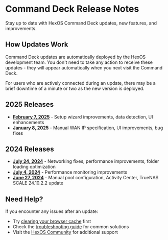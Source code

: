 # Command Deck Release Notes

Stay up to date with HexOS Command Deck updates, new features, and improvements.

## How Updates Work

Command Deck updates are automatically deployed by the HexOS development team. You don't need to take any action to receive these updates - they will appear automatically when you next visit the Command Deck.

For users who are actively connected during an update, there may be a brief downtime of a minute or two as the new version is deployed.

## 2025 Releases

- [**February 7, 2025**](./2025-02-07) - Setup wizard improvements, data detection, UI enhancements
- [**January 8, 2025**](./2025-01-08) - Manual WAN IP specification, UI improvements, bug fixes

## 2024 Releases

- [**July 24, 2024**](./2024-07-24) - Networking fixes, performance improvements, folder loading optimization
- [**July 4, 2024**](./2024-07-04) - Performance monitoring improvements
- [**June 27, 2024**](./2024-06-27) - Manual pool configuration, Activity Center, TrueNAS SCALE 24.10.2.2 update


## Need Help?

If you encounter any issues after an update:
- Try [clearing your browser cache](/troubleshooting/common-issues/ClearCache) first
- Check the [troubleshooting guide](/troubleshooting/) for common solutions
- Visit the [HexOS Community](https://hub.hexos.com/) for additional support